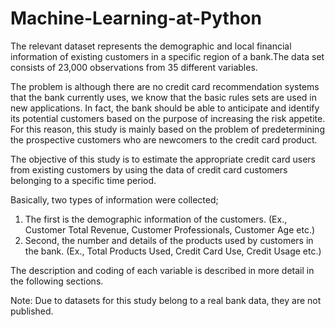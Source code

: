# Machine-Learning-at-Python

The relevant dataset represents the demographic and local financial information of existing customers in a specific region of a bank.The data set consists of 23,000 observations from 35 different variables.

The problem is although there are no credit card recommendation systems that the bank currently uses, we know that the basic rules sets are used in new applications. In fact, the bank should be able to anticipate and identify its potential customers based on the purpose of increasing the risk appetite. For this reason, this study is mainly based on the problem of predetermining the prospective customers who are newcomers to the credit card product.

The objective of this study is to estimate the appropriate credit card users from existing customers by using the data of credit card customers belonging to a specific time period.

Basically, two types of information were collected;
1. The first is the demographic information of the customers. (Ex., Customer Total Revenue, Customer Professionals, Customer Age etc.)
2. Second, the number and details of the products used by customers in the bank. (Ex., Total Products Used, Credit Card Use, Credit Usage etc.)

The description and coding of each variable is described in more detail in the following sections.

Note: Due to datasets for this study belong to a real bank data, they are not published.

